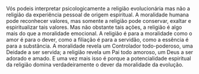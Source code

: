 ﻿Vós podeis interpretar psicologicamente a religião evolucionária mas não a religião da experiência pessoal de origem espiritual. A moralidade humana pode reconhecer valores, mas somente a religião pode conservar, exaltar e espiritualizar tais valores. Mas não obstante tais ações, a religião é algo mais do que a moralidade emocional. A religião é para a moralidade como o amor é para o dever, como a filiação é para a servidão, como a essência é para a substância. A moralidade revela um Controlador todo-poderoso, uma Deidade a ser servida; a religião revela um Pai todo amoroso, um Deus a ser adorado e amado. E uma vez mais isso é porque a potencialidade espiritual da religião domina verdadeiramente o dever da moralidade da evolução.